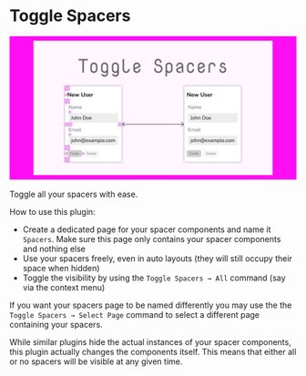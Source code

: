 # Toggle Spacers

![Cover](./cover.png)

Toggle all your spacers with ease.

How to use this plugin:

- Create a dedicated page for your spacer components and name it `Spacers`. Make sure this page only contains your spacer components and nothing else
- Use your spacers freely, even in auto layouts (they will still occupy their space when hidden)
- Toggle the visibility by using the `Toggle Spacers → All` command (say via the context menu)

If you want your spacers page to be named differently you may use the the `Toggle Spacers → Select Page` command to select a different page containing your spacers.

While similar plugins hide the actual instances of your spacer components, this plugin actually changes the components itself. This means that either all or no spacers will be visible at any given time.
